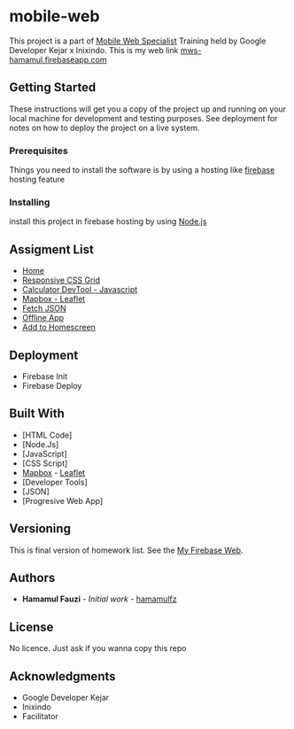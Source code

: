 # mobile-web

This project is a part of [Mobile Web Specialist](https://events.withgoogle.com/googledeveloperskejar/) Training held by Google Developer Kejar x Inixindo.
This is my web link [mws-hamamul.firebaseapp.com](https://mws-hamamul.firebaseapp.com/)


## Getting Started

These instructions will get you a copy of the project up and running on your local machine for development and testing purposes. See deployment for notes on how to deploy the project on a live system.


### Prerequisites

Things you need to install the software is by using a hosting like [firebase](https://firebase.google.com/?hl=id) hosting feature



### Installing

install this project in firebase hosting by using [Node.js](https://nodejs.org/en/)


## Assigment List

* [Home](https://mws-hamamul.firebaseapp.com/)
* [Responsive CSS Grid](https://mws-hamamul.firebaseapp.com/css_grid_index.html)
* [Calculator DevTool - Javascript](https://mws-hamamul.firebaseapp.com/kalkulator_add2number.html)
* [Mapbox - Leaflet](https://mws-hamamul.firebaseapp.com/leaflet_index.html)
* [Fetch JSON](https://mws-hamamul.firebaseapp.com/fetch_json_index.html)
* [Offline App](https://mws-hamamul.firebaseapp.com/offline_app_index.html)
* [Add to Homescreen](https://mws-hamamul.firebaseapp.com/add2homescreen_index.html) 


## Deployment
* Firebase Init
* Firebase Deploy


## Built With

* [HTML Code]
* [Node.Js]
* [JavaScript]
* [CSS Script]
* [Mapbox](https://www.mapbox.com/) - [Leaflet](https://leafletjs.com/)
* [Developer Tools]
* [JSON]
* [Progresive Web App]


## Versioning

This is final version of homework list. See the [My Firebase Web](https://mws-hamamul.firebaseapp.com/). 

## Authors

* **Hamamul Fauzi** - *Initial work* - [hamamulfz](https://github.com/hamamulfz)


## License

No licence. Just ask if you wanna copy this repo

## Acknowledgments

* Google Developer Kejar
* Inixindo
* Facilitator
